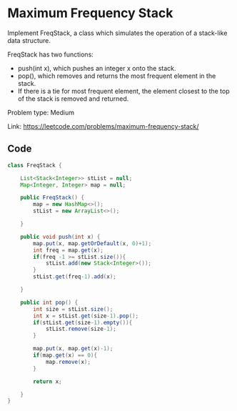 # Maximum Frequency Stack
Implement FreqStack, a class which simulates the operation of a stack-like data structure.

FreqStack has two functions:

* push(int x), which pushes an integer x onto the stack.
* pop(), which removes and returns the most frequent element in the stack.
* If there is a tie for most frequent element, the element closest to the top of the stack is removed and returned.

Problem type: Medium

Link: https://leetcode.com/problems/maximum-frequency-stack/
## Code
```java
class FreqStack {

    List<Stack<Integer>> stList = null;
    Map<Integer, Integer> map = null;

    public FreqStack() {
        map = new HashMap<>();
        stList = new ArrayList<>();

    }

    public void push(int x) {
        map.put(x, map.getOrDefault(x, 0)+1);
        int freq = map.get(x);
        if(freq -1 >= stList.size()){
            stList.add(new Stack<Integer>());
        }
        stList.get(freq-1).add(x);

    }

    public int pop() {
        int size = stList.size();
        int x = stList.get(size-1).pop();
        if(stList.get(size-1).empty()){
            stList.remove(size-1);
        }

        map.put(x, map.get(x)-1);
        if(map.get(x) == 0){
            map.remove(x);
        }

        return x;

    }
}
```
